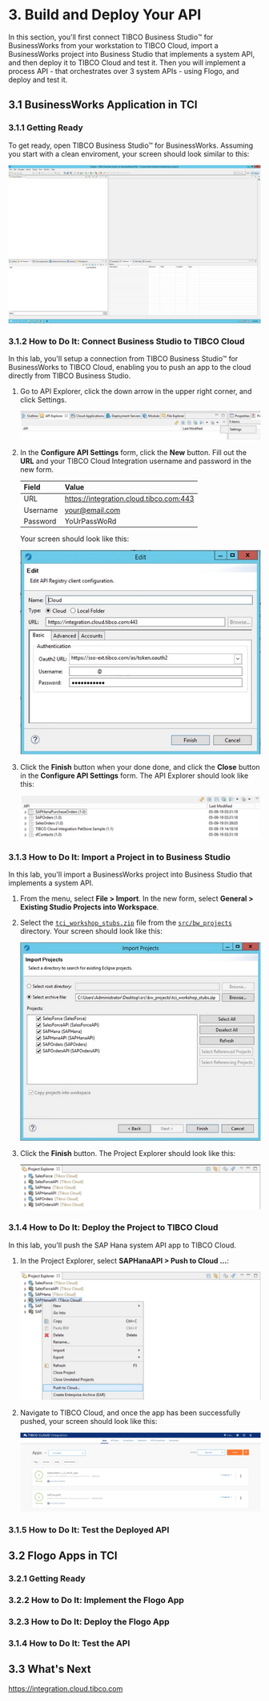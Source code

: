 # 3. Build and Deploy Your API #

In this section, you'll first connect TIBCO Business Studio™ for BusinessWorks from your workstation to TIBCO Cloud, import a BusinessWorks project into Business Studio that implements a system API, and then deploy it to TIBCO Cloud and test it. Then you will implement a process API - that orchestrates over 3 system APIs - using Flogo, and deploy and test it.

## 3.1 BusinessWorks Application in TCI ##

### 3.1.1 Getting Ready ###

To get ready, open TIBCO Business Studio™ for BusinessWorks. Assuming you start with a clean enviroment, your screen should look similar to this:

![Business Studion](images/business_studio.jpg)

### 3.1.2 How to Do It: Connect Business Studio to TIBCO Cloud ###

In this lab, you'll setup a connection from TIBCO Business Studio™ for BusinessWorks to TIBCO Cloud, enabling you to push an app to the cloud directly from TIBCO Business Studio.

1. Go to API Explorer, click the down arrow in the upper right corner, and click Settings.

    ![Settings](images/bw_api_explorer_settings.jpg)

2. In the **Configure API Settings** form, click the **New** button. Fill out the **URL** and your TIBCO Cloud Integration username and password in the new form.

    | Field         | Value           |
    | ------------- | --------------- |
    | URL           | https://integration.cloud.tibco.com:443 |
    | Username      | your@email.com |
    | Password      | YoUrPassWoRd   |

    Your screen should look like this:

    ![Settings](images/bw_cloud_connections.jpg)

3. Click the **Finish** button when your done done, and click the **Close** button in the **Configure API Settings** form. The API Explorer should look like this:

    ![Settings](images/bw_api_explorer_settings_end.jpg)

### 3.1.3 How to Do It: Import a Project in to Business Studio ###

In this lab, you'll import a BusinessWorks project into Business Studio that implements a system API.

1. From the menu, select **File > Import**. In the new form, select **General > Existing Studio Projects into Workspace**.

2. Select the [`tci_workshop_stubs.zip`](../src/bw_projects/tci_workshop_stubs.zip) file from the [`src/bw_projects`](../src/bw_projects) directory. Your screen should look like this:

    ![Import](images/bw_import_projects.jpg)

3. Click the **Finish** button. The Project Explorer should look like this:

    ![Project Explorer](images/bw_project_explorer_end.jpg)

### 3.1.4 How to Do It: Deploy the Project to TIBCO Cloud ###

In this lab, you'll push the SAP Hana system API app to TIBCO Cloud.

1. In the Project Explorer, select **SAPHanaAPI > Push to Cloud ...**:

    ![Push to Cloud](images/bw_push_to_cloud.jpg)

2. Navigate to TIBCO Cloud, and once the app has been successfully pushed, your screen should look like this:

    ![Push to Cloud](images/bw_push_to_cloud_end.jpg)

### 3.1.5 How to Do It: Test the Deployed API ###

## 3.2 Flogo Apps in TCI ##

### 3.2.1 Getting Ready ###

### 3.2.2 How to Do It: Implement the Flogo App ###

### 3.2.3 How to Do It: Deploy the Flogo App ###

### 3.1.4 How to Do It: Test the API ###

## 3.3 What's Next ##

<https://integration.cloud.tibco.com>
